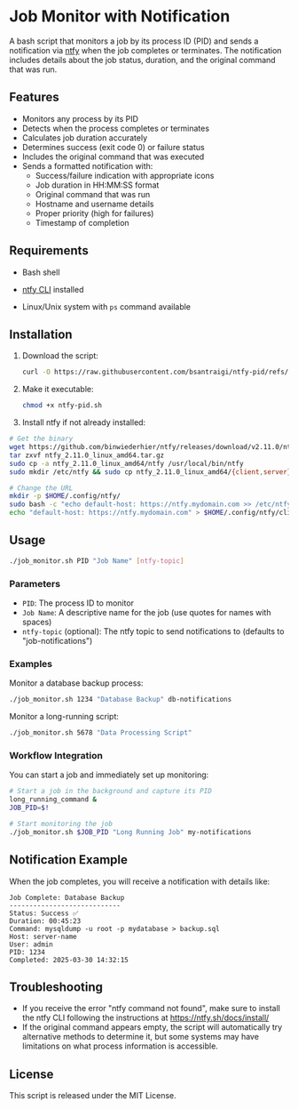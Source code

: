 # Job Monitor with Notification

A bash script that monitors a job by its process ID (PID) and sends a notification via [ntfy](https://ntfy.sh/) when the job completes or terminates. The notification includes details about the job status, duration, and the original command that was run.

## Features

- Monitors any process by its PID
- Detects when the process completes or terminates
- Calculates job duration accurately
- Determines success (exit code 0) or failure status
- Includes the original command that was executed
- Sends a formatted notification with:
  - Success/failure indication with appropriate icons
  - Job duration in HH:MM:SS format
  - Original command that was run
  - Hostname and username details
  - Proper priority (high for failures)
  - Timestamp of completion

## Requirements

- Bash shell
- [ntfy CLI](https://ntfy.sh/docs/install/) installed

- Linux/Unix system with `ps` command available

## Installation

1. Download the script:
   ```bash
   curl -O https://raw.githubusercontent.com/bsantraigi/ntfy-pid/refs/heads/main/ntfy-pid.sh
   ```

2. Make it executable:
   ```bash
   chmod +x ntfy-pid.sh
   ```

3. Install ntfy if not already installed:
  ```bash
  # Get the binary
  wget https://github.com/binwiederhier/ntfy/releases/download/v2.11.0/ntfy_2.11.0_linux_amd64.tar.gz
  tar zxvf ntfy_2.11.0_linux_amd64.tar.gz
  sudo cp -a ntfy_2.11.0_linux_amd64/ntfy /usr/local/bin/ntfy
  sudo mkdir /etc/ntfy && sudo cp ntfy_2.11.0_linux_amd64/{client,server}/*.yml /etc/ntfy
  
  # Change the URL
  mkdir -p $HOME/.config/ntfy/
  sudo bash -c "echo default-host: https://ntfy.mydomain.com >> /etc/ntfy/client.yml"
  echo "default-host: https://ntfy.mydomain.com" > $HOME/.config/ntfy/client.yml
  ```

## Usage

```bash
./job_monitor.sh PID "Job Name" [ntfy-topic]
```

### Parameters

- `PID`: The process ID to monitor
- `Job Name`: A descriptive name for the job (use quotes for names with spaces)
- `ntfy-topic` (optional): The ntfy topic to send notifications to (defaults to "job-notifications")

### Examples

Monitor a database backup process:
```bash
./job_monitor.sh 1234 "Database Backup" db-notifications
```

Monitor a long-running script:
```bash
./job_monitor.sh 5678 "Data Processing Script"
```

### Workflow Integration

You can start a job and immediately set up monitoring:
```bash
# Start a job in the background and capture its PID
long_running_command & 
JOB_PID=$!

# Start monitoring the job
./job_monitor.sh $JOB_PID "Long Running Job" my-notifications
```

## Notification Example

When the job completes, you will receive a notification with details like:

```
Job Complete: Database Backup
----------------------------
Status: Success ✅
Duration: 00:45:23
Command: mysqldump -u root -p mydatabase > backup.sql
Host: server-name
User: admin
PID: 1234
Completed: 2025-03-30 14:32:15
```

## Troubleshooting

- If you receive the error "ntfy command not found", make sure to install the ntfy CLI following the instructions at https://ntfy.sh/docs/install/
- If the original command appears empty, the script will automatically try alternative methods to determine it, but some systems may have limitations on what process information is accessible.

## License

This script is released under the MIT License.
